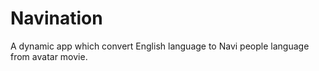 # Navination
A dynamic app which convert English language to Navi people language from avatar movie.
